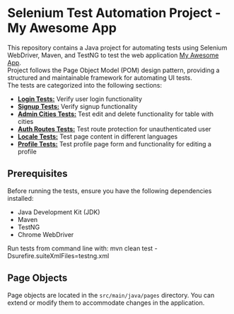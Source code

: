 # Selenium Test Automation Project - My Awesome App

This repository contains a Java project for automating tests using Selenium WebDriver,
Maven, and TestNG to test the web application [My Awesome App](https://vue-demo.daniel-avellaneda.com/).<br />
Project follows the Page Object Model (POM) design pattern, providing a structured and maintainable
framework for automating UI tests.<br /> The tests are categorized into the following sections:

- [**Login Tests:**](test_scenarios/TS_LOGIN_PAGE.md) Verify user login functionality
- [**Signup Tests:**](test_scenarios/TS_SIGN_UP_PAGE.md) Verify signup functionality
- [**Admin Cities Tests:**](test_scenarios/TS_ADMIN_CITIES_PAGE.md) Test edit and delete functionality for table with cities
- [**Auth Routes Tests:**](test_scenarios/TS_AUTH_ROUTES.md) Test route protection for unauthenticated user 
- [**Locale Tests:**](test_scenarios/TS_LOCALE.md) Test page content in different languages
- [**Profile Tests:**](test_scenarios/TS_PROFILE_PAGE.md) Test profile page form and functionality for editing a profile

## Prerequisites

Before running the tests, ensure you have the following dependencies installed:

- Java Development Kit (JDK)
- Maven
- TestNG
- Chrome WebDriver

Run tests from command line with: mvn clean test -Dsurefire.suiteXmlFiles=testng.xml

## Page Objects

Page objects are located in the `src/main/java/pages` directory. You can extend or modify them to accommodate changes in the application.